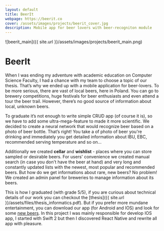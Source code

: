 ```yaml
---
layout: default
title: BeerIt
webpage: https://beerit.co
cover: /assets/images/projects/beerit_cover.jpg
description: Mobile app for beer lovers with beer-recogniton module
---
```


![beerit_main]({{ site.url }}/assets/images/projects/beerit_main.png)

# BeerIt

When I was ending my adventure with academic education on Computer Science Faculty, I had a chance with my team to choose a topic of our thesis. That’s why we ended up with a mobile application for beer-lovers. To be more serious, there are vast of local beers, here in Poland. You can go to brewery competitions, huge festivals for beer enthusiasts and even attend a tour the beer trail. However, there’s no good source of information about local, unknown beers.

To graduate it’s not enough to write simple CRUD app (of course it is), so we have to add some ultra-mega-feature to made it more scientific. We decided to create a neural network that would recognize beer based on a photo of beer bottle. That’s right! You take a of photo of beer you're drinking and immediately you get detailed information about IBU, EBC, recommended serving temperature and so on…

Additionally we created **cellar** and **wishlist** - places where you can store sampled or desirable beers. For users' convenience we created manual search (in case you don't have the beer at hand) and very long and constantly updated lists with the newest, most popular and recommended beers. But how do we get informations about rare, new beers? No problem! We created an admin panel for breweries to manage information about its beers.

This is how I graduated (with grade 5/5), if you are curious about technical details of our work you can checkout the [thesis]({{ site.url }}/assets/files/thesis_informatics.pdf). But if you prefer more mundane entertainment, you can download our app (for Android and IOS) and look for some [new beers](https://beerit.co/). In this project I was mainly responsible for develop IOS app, I started with Swift 2 but then I discovered React Native and rewrite all app with pleasure.


